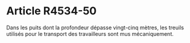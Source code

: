 # Article R4534-50

  
Dans les puits dont la profondeur dépasse vingt-cinq mètres, les treuils utilisés pour le transport des travailleurs sont mus mécaniquement.